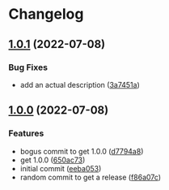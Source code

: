 # Changelog

## [1.0.1](https://github.com/ooliver1/dichecker/compare/v1.0.0...v1.0.1) (2022-07-08)


### Bug Fixes

* add an actual description ([3a7451a](https://github.com/ooliver1/dichecker/commit/3a7451a8de026f4bdc846637448ec576b2287141))

## [1.0.0](https://github.com/ooliver1/dichecker/compare/v1.0.0...v1.0.0) (2022-07-08)


### Features

* bogus commit to get 1.0.0 ([d7794a8](https://github.com/ooliver1/dichecker/commit/d7794a84a3e58f0bd42df84c0fb600ef3de946de))
* get 1.0.0 ([650ac73](https://github.com/ooliver1/dichecker/commit/650ac730ae0da140a91cfac3d829dc459de397c9))
* initial commit ([eeba053](https://github.com/ooliver1/dichecker/commit/eeba0531b78f8db0a422c4ef34cb01e181899197))
* random commit to get a release ([f86a07c](https://github.com/ooliver1/dichecker/commit/f86a07c33bda5cc4c0d1f21996970cc3d6000f8d))
